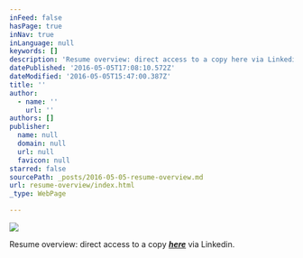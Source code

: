 ```yaml
---
inFeed: false
hasPage: true
inNav: true
inLanguage: null
keywords: []
description: 'Resume overview: direct access to a copy here via Linkedin. '
datePublished: '2016-05-05T17:08:10.572Z'
dateModified: '2016-05-05T15:47:00.387Z'
title: ''
author:
  - name: ''
    url: ''
authors: []
publisher:
  name: null
  domain: null
  url: null
  favicon: null
starred: false
sourcePath: _posts/2016-05-05-resume-overview.md
url: resume-overview/index.html
_type: WebPage

---
```

![](https://s3-us-west-2.amazonaws.com/the-grid-img/p/13e3ce42ccfe3b4a4529fdd98cc2a1866a9c55ca.jpg)

Resume overview: direct access to a copy _**[here][0]**_ via Linkedin. 

[0]: http://www.slideshare.net/RyanMoyen/ryan-e-moyen-resume-v17
